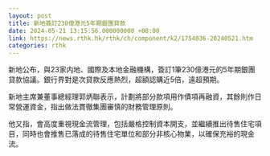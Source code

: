 ```yaml
---
layout: post
title: 新地簽訂230億港元5年期銀團貸款
date: 2024-05-21 13:15:56.000000000 +08:00
link: https://news.rthk.hk/rthk/ch/component/k2/1754036-20240521.htm
categories: rthk
---
```


新地公布，與23家内地、國際及本地金融機構，簽訂1筆230億港元的5年期銀團貸款協議。銀行界對是次貸款反應熱烈，超額認購近5倍，遠超預期。

新地主席兼董事總經理郭炳聯表示，計劃將部分款項用作債項再融資，其餘則作日常營運資金，指出做法貫徹集團審慎的財務管理原則。

他又指，會高度重視現金流管理，包括嚴格控制資本開支，並繼續推出待售住宅項目，同時也會推售已落成的待售住宅單位和部分非核心物業，以確保充裕的現金流。
